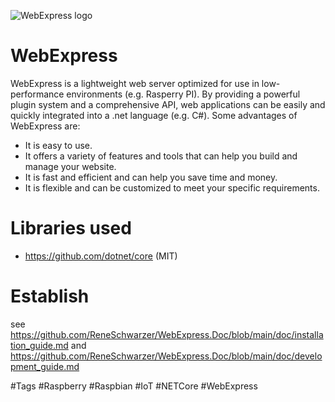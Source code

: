 ![WebExpress logo](https://raw.githubusercontent.com/ReneSchwarzer/WebExpress/icon.png)

# WebExpress
WebExpress is a lightweight web server optimized for use in low-performance environments (e.g. Rasperry PI). By providing 
a powerful plugin system and a comprehensive API, web applications can be easily and quickly integrated into a .net 
language (e.g. C#). Some advantages of WebExpress are:

- It is easy to use.
- It offers a variety of features and tools that can help you build and manage your website.
- It is fast and efficient and can help you save time and money.
- It is flexible and can be customized to meet your specific requirements.

# Libraries used
- https://github.com/dotnet/core (MIT)

# Establish 
see https://github.com/ReneSchwarzer/WebExpress.Doc/blob/main/doc/installation_guide.md and https://github.com/ReneSchwarzer/WebExpress.Doc/blob/main/doc/development_guide.md

#Tags
#Raspberry #Raspbian #IoT #NETCore #WebExpress